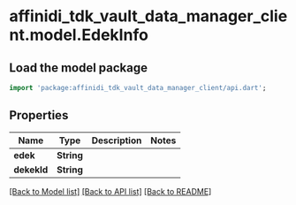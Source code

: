 # affinidi_tdk_vault_data_manager_client.model.EdekInfo

## Load the model package

```dart
import 'package:affinidi_tdk_vault_data_manager_client/api.dart';
```

## Properties

| Name        | Type       | Description | Notes |
| ----------- | ---------- | ----------- | ----- |
| **edek**    | **String** |             |
| **dekekId** | **String** |             |

[[Back to Model list]](../README.md#documentation-for-models) [[Back to API list]](../README.md#documentation-for-api-endpoints) [[Back to README]](../README.md)
